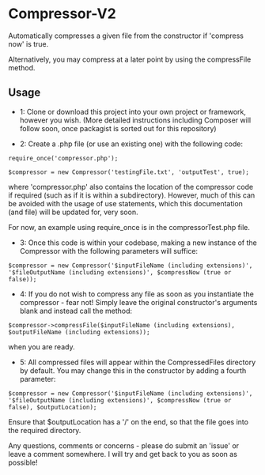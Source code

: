 # Compressor-V2
Automatically compresses a given file from the constructor if 'compress now' is true.

Alternatively, you may compress at a later point by using the compressFile method.

## Usage

* 1: Clone or download this project into your own project or framework, however you wish. 
(More detailed instructions including Composer will follow soon, once packagist is sorted out for this repository)



* 2: Create a .php file (or use an existing one) with the following code:
```
require_once('compressor.php');

$compressor = new Compressor('testingFile.txt', 'outputTest', true);
```
where 'compressor.php' also contains the location of the compressor code if required (such as if it is within a subdirectory).
However, much of this can be avoided with the usage of use statements, which this documentation (and file) will be updated for, very soon.

For now, an example using require_once is in the compressorTest.php file.



* 3: Once this code is within your codebase, making a new instance of the Compressor with the following parameters will suffice:
```
$compressor = new Compressor('$inputFileName (including extensions)', '$fileOutputName (including extensions)', $compressNow (true or false));
```



* 4: If you do not wish to compress any file as soon as you instantiate the compressor - fear not! Simply leave the original constructor's arguments blank and instead call the method:
```
$compressor->compressFile($inputFileName (including extensions), $outputFileName (including extensions));
```
when you are ready. 



* 5: All compressed files will appear within the CompressedFiles directory by default. You may change this in the constructor by adding a fourth parameter:
```
$compressor = new Compressor('$inputFileName (including extensions)', '$fileOutputName (including extensions)', $compressNow (true or false), $outputLocation);
```
Ensure that $outputLocation has a '/' on the end, so that the file goes into the required directory.


Any questions, comments or concerns - please do submit an 'issue' or leave a comment somewhere. I will try and get back to you as soon as possible!
